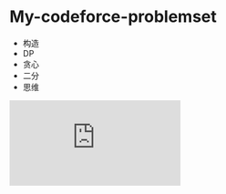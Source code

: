 # My-codeforce-problemset

+ 构造
+ DP
+ 贪心
+ 二分
+ 思维

![aba](https://github.com/qwqcoder/My-codeforce-problemset/blob/main/%E7%AE%97%E6%B3%95%E5%AD%A6%E4%B9%A0.md)
